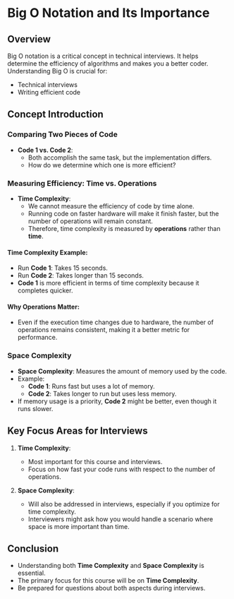 # Big O Notation and Its Importance

## Overview

Big O notation is a critical concept in technical interviews. It helps determine the efficiency of algorithms and makes you a better coder. Understanding Big O is crucial for:
- Technical interviews
- Writing efficient code

## Concept Introduction

### Comparing Two Pieces of Code

- **Code 1 vs. Code 2**: 
    - Both accomplish the same task, but the implementation differs.
    - How do we determine which one is more efficient?

### Measuring Efficiency: Time vs. Operations

- **Time Complexity**: 
    - We cannot measure the efficiency of code by time alone.
    - Running code on faster hardware will make it finish faster, but the number of operations will remain constant.
    - Therefore, time complexity is measured by **operations** rather than **time**.

#### Time Complexity Example:
- Run **Code 1**: Takes 15 seconds.
- Run **Code 2**: Takes longer than 15 seconds.
- **Code 1** is more efficient in terms of time complexity because it completes quicker.
  
#### Why Operations Matter:
- Even if the execution time changes due to hardware, the number of operations remains consistent, making it a better metric for performance.

### Space Complexity

- **Space Complexity**: Measures the amount of memory used by the code.
- Example:
    - **Code 1**: Runs fast but uses a lot of memory.
    - **Code 2**: Takes longer to run but uses less memory.
- If memory usage is a priority, **Code 2** might be better, even though it runs slower.

## Key Focus Areas for Interviews

1. **Time Complexity**: 
    - Most important for this course and interviews.
    - Focus on how fast your code runs with respect to the number of operations.
  
2. **Space Complexity**: 
    - Will also be addressed in interviews, especially if you optimize for time complexity.
    - Interviewers might ask how you would handle a scenario where space is more important than time.

## Conclusion

- Understanding both **Time Complexity** and **Space Complexity** is essential.
- The primary focus for this course will be on **Time Complexity**.
- Be prepared for questions about both aspects during interviews.

